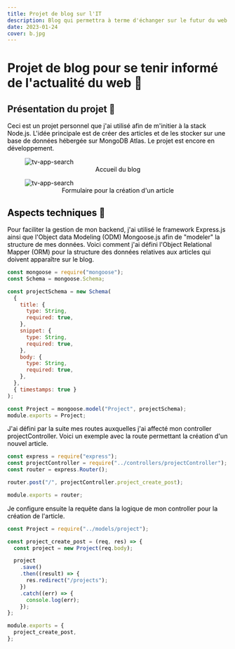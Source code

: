 ```yaml
---
title: Projet de blog sur l'IT
description: Blog qui permettra à terme d'échanger sur le futur du web.
date: 2023-01-24
cover: b.jpg
---
```


# Projet de blog pour se tenir informé de l'actualité du web 📌

## Présentation du projet 📜

<font color="black">Ceci est un projet personnel que j'ai utilisé afin de m'initier à la stack Node.js. L'idée principale est de créer des articles et de les stocker sur une base de données hébergée sur MongoDB Atlas. Le projet est encore en développement.

<figure><img style="display: block; margin-left: auto; margin-right: auto" src="/images/projets/b-accueil.jpg" alt="tv-app-search"></img><figcaption><center><font color="black">Accueil du blog</center></figcaption></figure>

<figure><img style="display: block; margin-left: auto; margin-right: auto" src="/images/projets/b-create.jpg" alt="tv-app-search"></img><figcaption><center><font color="black">Formulaire pour la création d'un article</center></figcaption></figure>

## Aspects techniques 📐

Pour faciliter la gestion de mon backend, j'ai utilisé le framework Express.js ainsi que l'Object data Modeling (ODM) Mongoose.js afin de "modeler" la structure de mes données. Voici comment j'ai défini l'Object Relational Mapper (ORM) pour la structure des données relatives aux articles qui doivent apparaître sur le blog.

```js
const mongoose = require("mongoose");
const Schema = mongoose.Schema;

const projectSchema = new Schema(
  {
    title: {
      type: String,
      required: true,
    },
    snippet: {
      type: String,
      required: true,
    },
    body: {
      type: String,
      required: true,
    },
  },
  { timestamps: true }
);

const Project = mongoose.model("Project", projectSchema);
module.exports = Project;
```

J'ai défini par la suite mes routes auxquelles j'ai affecté mon controller projectController. Voici un exemple avec la route permettant la création d'un nouvel article.

```js
const express = require("express");
const projectController = require("../controllers/projectController");
const router = express.Router();

router.post("/", projectController.project_create_post);

module.exports = router;
```

Je configure ensuite la requête dans la logique de mon controller pour la création de l'article.

```js
const Project = require("../models/project");

const project_create_post = (req, res) => {
  const project = new Project(req.body);

  project
    .save()
    .then((result) => {
      res.redirect("/projects");
    })
    .catch((err) => {
      console.log(err);
    });
};

module.exports = {
  project_create_post,
};
```

